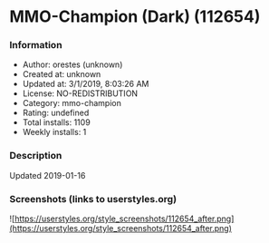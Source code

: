 # MMO-Champion (Dark) (112654)

### Information
- Author: orestes (unknown)
- Created at: unknown
- Updated at: 3/1/2019, 8:03:26 AM
- License: NO-REDISTRIBUTION
- Category: mmo-champion
- Rating: undefined
- Total installs: 1109
- Weekly installs: 1


### Description
Updated 2019-01-16


### Screenshots (links to userstyles.org)
![https://userstyles.org/style_screenshots/112654_after.png](https://userstyles.org/style_screenshots/112654_after.png)


